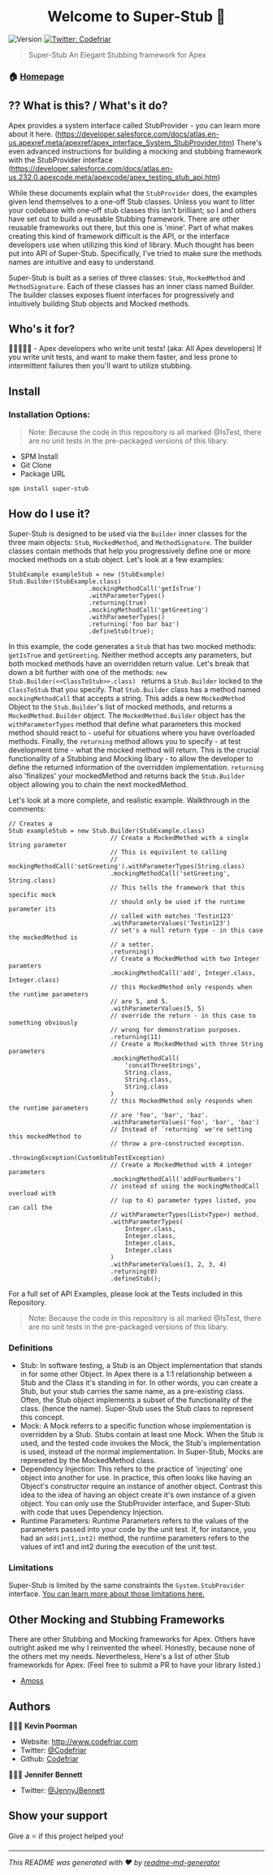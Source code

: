 <h1 align="center">Welcome to Super-Stub 👋</h1>
<p>
  <img alt="Version" src="https://img.shields.io/badge/version-1.0.0-blue.svg?cacheSeconds=2592000" />
  <a href="https://twitter.com/Codefriar" target="_blank">
    <img alt="Twitter: Codefriar" src="https://img.shields.io/twitter/follow/Codefriar.svg?style=social" />
  </a>
</p>

> Super-Stub An Elegant Stubbing framework for Apex

### 🏠 [Homepage](https://codefriar.github.io/SuperStub/)

## ⁇ What is this? / What's it do?

Apex provides a system interface called StubProvider - you can learn more about it here. (https://developer.salesforce.com/docs/atlas.en-us.apexref.meta/apexref/apex_interface_System_StubProvider.htm) There's even advanced instructions for building a mocking and stubbing framework with the StubProvider interface (https://developer.salesforce.com/docs/atlas.en-us.232.0.apexcode.meta/apexcode/apex_testing_stub_api.htm)

While these documents explain what the `StubProvider` does, the examples given lend themselves to a one-off Stub classes. Unless you want to litter your codebase with one-off stub classes this isn't brilliant; so I and others have set out to build a reusable Stubbing framework. There are other reusable frameworks out there, but this one is 'mine'. Part of what makes creating this kind of framework difficult is the API, or the interface developers use when utilizing this kind of library. Much thought has been put into API of Super-Stub. Specifically, I've tried to make sure the methods names are intuitive and easy to understand.

Super-Stub is built as a series of three classes: `Stub`, `MockedMethod` and `MethodSignature`. Each of these classes has an inner class named Builder. The builder classes exposes fluent interfaces for progressively and intuitively building Stub objects and Mocked methods.


## Who's it for?
🧑‍💻👩🏾‍💻 - Apex developers who write unit tests! (aka: All Apex developers) If you write unit tests, and want to make them faster, and less prone to intermittent failures then you'll want to utilize stubbing.

## Install

### Installation Options:
> Note: Because the code in this repository is all marked @IsTest, there are no unit tests in the pre-packaged versions of this libary.

- SPM Install
- Git Clone
- Package URL

```sh
spm install super-stub
```
## How do I use it?
Super-Stub is designed to be used via the `Builder` inner classes for the three main objects: `Stub`, `MockedMethod`, and `MethodSignature`. The builder classes contain methods that help you progressively define one or more mocked methods on a stub object. Let's look at a few examples:

```Apex
StubExample exampleStub = new (StubExample) Stub.Builder(StubExample.class)
                      .mockingMethodCall('getIsTrue')
                      .withParameterTypes()
                      .returning(true)
                      .mockingMethodCall('getGreeting')
                      .withParameterTypes()
                      .returning('foo bar baz')
                      .defineStub(true);
```

In this example, the code generates a `Stub` that has two mocked methods: `getIsTrue` and `getGreeting`. Neither method accepts any parameters, but both mocked methods have an overridden return value. Let's break that down a bit further with one of the methods: `new Stub.Builder(<<ClassToStub>>.class) ` returns a `Stub.Builder` locked to the `ClassToStub` that you specify. That `Stub.Builder` class has a method named `mockingMethodCall` that accepts a string. This adds a new `MockedMethod` Object to the `Stub.Builder`'s list of mocked methods, and returns a `MockedMethod.Builder` object. The `MockedMethod.Builder` object has the `withParameterTypes` method that define what parameters this mocked method should react to - useful for situations where you have overloaded methods. Finally, the `returning` method allows you to specify - at test development time - what the mocked method will return. This is the crucial functionality of a Stubbing and Mocking libary - to allow the developer to define the returned information of the overridden implementation. `returning` also 'finalizes' your mockedMethod and returns back the `Stub.Builder` object allowing you to chain the next mockedMethod.

Let's look at a more complete, and realistic example. Walkthrough in the comments:
```apex
// Creates a 
Stub exampleStub = new Stub.Builder(StubExample.class)
                            // Create a MockedMethod with a single String parameter
                            // This is equivilent to calling 
                            // mockingMethodCall('setGreeting').withParameterTypes(String.class)
                            .mockingMethodCall('setGreeting', String.class)
                            // This tells the framework that this specific mock
                            // should only be used if the runtime parameter its 
                            // called with matches 'Testin123'
                            .withParameterValues('Testin123')
                            // set's a null return type - in this case the mockedMethod is
                            // a setter.
                            .returning()
                            // Create a MockedMethod with two Integer paramters
                            .mockingMethodCall('add', Integer.class, Integer.class)
                            // this MockedMethod only responds when the runtime parameters
                            // are 5, and 5.
                            .withParameterValues(5, 5)
                            // override the return - in this case to something obviously
                            // wrong for demonstration purposes.
                            .returning(11)
                            // Create a MockedMethod with three String parameters
                            .mockingMethodCall(
                                'concatThreeStrings',
                                String.class,
                                String.class,
                                String.class
                            )
                            // this MockedMethod only responds when the runtime parameters 
                            // are 'foo', 'bar', 'baz'. 
                            .withParameterValues('foo', 'bar', 'baz')
                            // Instead of `returning` we're setting this mockedMethod to 
                            // throw a pre-constructed exception.
                            .throwingException(CustomStubTestException)
                            // Create a MockedMethod with 4 integer parameters
                            .mockingMethodCall('addFourNumbers')
                            // instead of using the mockingMethodCall overload with 
                            // (up to 4) parameter types listed, you can call the 
                            // withParameterTypes(List<Type>) method.
                            .withParameterTypes(
                                Integer.class,
                                Integer.class,
                                Integer.class,
                                Integer.class
                            )
                            .withParameterValues(1, 2, 3, 4)
                            .returning(0)
                            .defineStub();
```

For a full set of API Examples, please look at the Tests included in this Repository.

> Note: Because the code in this repository is all marked @IsTest, there are no unit tests in the pre-packaged versions of this libary.


### Definitions
* Stub: In software testing, a Stub is an Object implementation that stands in for some other Object. In Apex there is a 1:1 relationship between a Stub and the Class it's standing in for. In other words, you can create a Stub, but your stub carries the same name, as a pre-existing class. Often, the Stub object implements a subset of the functionality of the class. (hence the name). Super-Stub uses the Stub class to represent this concept.
* Mock: A Mock referrs to a specific function whose implementation is overridden by a Stub. Stubs contain at least one Mock. When the Stub is used, and the tested code invokes the Mock, the Stub's implementation is used, instead of the normal implementation. In Super-Stub, Mocks are represeted by the MockedMethod class.
* Dependency Injection: This refers to the practice of 'injecting' one object into another for use. In practice, this often looks like having an Object's constructor require an instance of another object. Contrast this idea to the idea of having an object create it's own instance of a given object. You can only use the StubProvider interface, and Super-Stub with code that uses Dependency Injection.
* Runtime Parameters: Runtime Parameters refers to the values of the parameters passed into your code by the unit test. If, for instance, you had an `add(int1,int2)` method, the runtime parameters refers to the values of int1 and int2 during the execution of the unit test.

### Limitations
Super-Stub is limited by the same constraints the `System.StubProvider` interface. [You can learn more about those limitations here.](https://developer.salesforce.com/docs/atlas.en-us.232.0.apexcode.meta/apexcode/apex_testing_stub_api.htm) 
## Other Mocking and Stubbing Frameworks
There are other Stubbing and Mocking frameworks for Apex. Others have outright asked me why I reinvented the wheel. Honestly, because none of the others met my needs. Nevertheless, Here's a list of other Stub frameworkds for Apex: (Feel free to submit a PR to have your library listed.)
- [Amoss](https://github.com/bobalicious/amoss)

## Authors

🧑🏼‍💻 **Kevin Poorman**

* Website: http://www.codefriar.com
* Twitter: [@Codefriar](https://twitter.com/Codefriar)
* Github: [Codefriar](https://github.com/Codefriar)

👩🏼‍💻 **Jennifer Bennett**
* Twitter: [@JennyJBennett](https://twitter.com/JennyJBennett)

## Show your support

Give a ⭐️ if this project helped you!

***
_This README was generated with ❤️ by [readme-md-generator](https://github.com/kefranabg/readme-md-generator)_